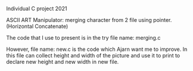Individual C project 2021

ASCII ART Manipulator:
    merging character from 2 file using pointer.(Horizontal Concatenate)

The code that I use to present is in the try file name: merging.c

However, file name: new.c is the code which Ajarn want me to improve. In this file can collect height and width of the picture and use it to print to declare new height and new width in new file.